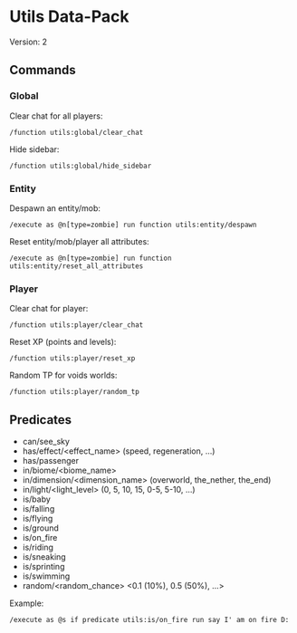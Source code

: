 # Utils Data-Pack

Version: 2

## Commands

### Global

Clear chat for all players:

```
/function utils:global/clear_chat
```

Hide sidebar:

```
/function utils:global/hide_sidebar
```

### Entity

Despawn an entity/mob:

```
/execute as @n[type=zombie] run function utils:entity/despawn
```

Reset entity/mob/player all attributes:

```
/execute as @n[type=zombie] run function utils:entity/reset_all_attributes
```

### Player

Clear chat for player:

```
/function utils:player/clear_chat
```

Reset XP (points and levels):

```
/function utils:player/reset_xp
```

Random TP for voids worlds:

```
/function utils:player/random_tp
```

## Predicates

- can/see_sky
- has/effect/<effect_name> (speed, regeneration, ...)
- has/passenger
- in/biome/<biome_name>
- in/dimension/<dimension_name> (overworld, the_nether, the_end)
- in/light/<light_level> (0, 5, 10, 15, 0-5, 5-10, ...)
- is/baby
- is/falling
- is/flying
- is/ground
- is/on_fire
- is/riding
- is/sneaking
- is/sprinting
- is/swimming
- random/<random_chance> <0.1 (10%), 0.5 (50%), ...>

Example:

```
/execute as @s if predicate utils:is/on_fire run say I' am on fire D:
```